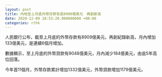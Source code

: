 ```yaml
---
layout: post
title: 內地至上月底外幣存款有逾8900億美元　再創新高
date: 2020-12-09 18:53:20.000000000 +08:00
categories: rthk
---
```


人民銀行公布，截至上月底的外幣存款有8909億美元，再創紀錄新高，月內增加133億美元，是連續6個月增加。

數據顯示，至上月底的外幣貸款有9048億美元，月內減少184億美元，由逾5年高位回落。

今年首11個月，外幣存款累計增加1332億美元，外幣貸款增加1179億美元。
